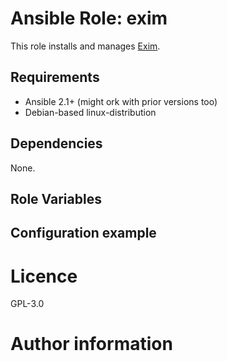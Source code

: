 # Ansible Role: exim

This role installs and manages [Exim](https://www.exim.org/).

## Requirements

- Ansible 2.1+ (might ork with prior versions too)
- Debian-based linux-distribution

## Dependencies

None.

## Role Variables


## Configuration example

# Licence

GPL-3.0

# Author information

